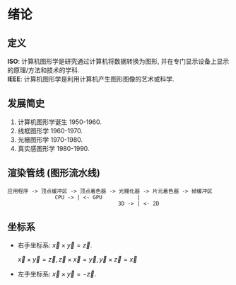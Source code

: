 # 绪论

## 定义

**ISO**: 计算机图形学是研究通过计算机将数据转换为图形, 并在专门显示设备上显示的原理/方法和技术的学科.  
**IEEE**: 计算机图形学是利用计算机产生图形图像的艺术或科学.

## 发展简史

1. 计算机图形学诞生 1950-1960.
2. 线框图形学 1960-1970.
3. 光栅图形学 1970-1980.
4. 真实感图形学 1980-1990.

## 渲染管线 (图形流水线)

```
应用程序 -> 顶点缓冲区 -> 顶点着色器 -> 光栅化器 -> 片元着色器 -> 帧缓冲区
               CPU -> | <- GPU           |
                                   3D -> | <- 2D
```

## 坐标系

- 右手坐标系: $\vec{x} \times \vec{y} = \vec{z}$.

  $\vec{x} \times \vec{y} = \vec{z}, \vec{z} \times \vec{x} = \vec{y}, \vec{y} \times \vec{z} = \vec{x}$

- 左手坐标系: $\vec{x} \times \vec{y} = -\vec{z}$.
